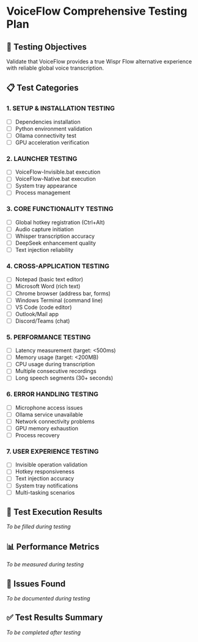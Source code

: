 # VoiceFlow Comprehensive Testing Plan

## 🎯 Testing Objectives
Validate that VoiceFlow provides a true Wispr Flow alternative experience with reliable global voice transcription.

## 📋 Test Categories

### 1. SETUP & INSTALLATION TESTING
- [ ] Dependencies installation
- [ ] Python environment validation
- [ ] Ollama connectivity test
- [ ] GPU acceleration verification

### 2. LAUNCHER TESTING
- [ ] VoiceFlow-Invisible.bat execution
- [ ] VoiceFlow-Native.bat execution
- [ ] System tray appearance
- [ ] Process management

### 3. CORE FUNCTIONALITY TESTING
- [ ] Global hotkey registration (Ctrl+Alt)
- [ ] Audio capture initiation
- [ ] Whisper transcription accuracy
- [ ] DeepSeek enhancement quality
- [ ] Text injection reliability

### 4. CROSS-APPLICATION TESTING
- [ ] Notepad (basic text editor)
- [ ] Microsoft Word (rich text)
- [ ] Chrome browser (address bar, forms)
- [ ] Windows Terminal (command line)
- [ ] VS Code (code editor)
- [ ] Outlook/Mail app
- [ ] Discord/Teams (chat)

### 5. PERFORMANCE TESTING
- [ ] Latency measurement (target: <500ms)
- [ ] Memory usage (target: <200MB)
- [ ] CPU usage during transcription
- [ ] Multiple consecutive recordings
- [ ] Long speech segments (30+ seconds)

### 6. ERROR HANDLING TESTING
- [ ] Microphone access issues
- [ ] Ollama service unavailable
- [ ] Network connectivity problems
- [ ] GPU memory exhaustion
- [ ] Process recovery

### 7. USER EXPERIENCE TESTING
- [ ] Invisible operation validation
- [ ] Hotkey responsiveness
- [ ] Text injection accuracy
- [ ] System tray notifications
- [ ] Multi-tasking scenarios

## 🧪 Test Execution Results
*To be filled during testing*

## 📊 Performance Metrics
*To be measured during testing*

## 🐛 Issues Found
*To be documented during testing*

## ✅ Test Results Summary
*To be completed after testing*
